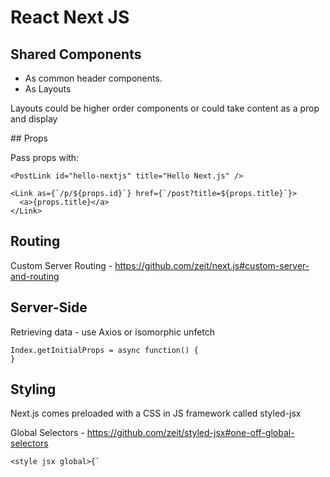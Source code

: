 # React Next JS

## Shared Components

* As common header components.
* As Layouts

Layouts could be higher order components or could take content as a prop and display

## Props 

Pass props with:

```
<PostLink id="hello-nextjs" title="Hello Next.js" />

<Link as={`/p/${props.id}`} href={`/post?title=${props.title}`}>
  <a>{props.title}</a>
</Link>
```

## Routing

Custom Server Routing - https://github.com/zeit/next.js#custom-server-and-routing

## Server-Side

Retrieving data - use Axios or isomorphic unfetch

```
Index.getInitialProps = async function() {
}
```

## Styling

Next.js comes preloaded with a CSS in JS framework called styled-jsx

Global Selectors - https://github.com/zeit/styled-jsx#one-off-global-selectors

```
<style jsx global>{`
```
